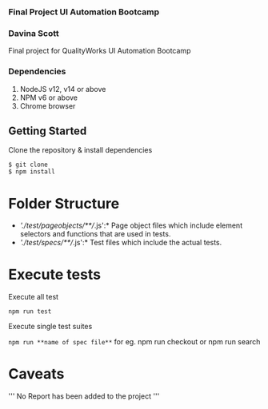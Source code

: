 ### Final Project UI Automation Bootcamp
### Davina Scott
Final project for QualityWorks UI Automation Bootcamp

### Dependencies
1. NodeJS v12, v14 or above
3. NPM v6 or above
3. Chrome browser

## Getting Started
Clone the repository & install dependencies
```
$ git clone 
$ npm install
```
# Folder Structure
- *'./test/pageobjects/**/*.js':*  Page object files which include element selectors and functions that are used in tests.
- *'./test/specs/**/*.js':* Test files which include the actual tests.

# Execute tests
Execute all test

```npm run test```

Execute single test suites

```npm run **name of spec file**``` for eg. npm run checkout or npm run search

# Caveats
''' No Report has been added to the project '''